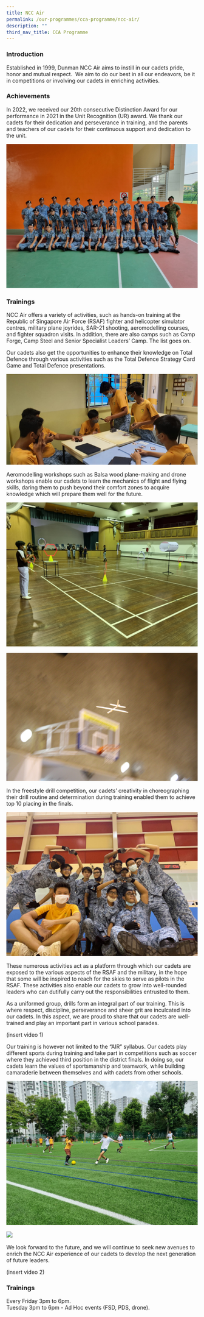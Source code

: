 ```yaml
---
title: NCC Air
permalink: /our-programmes/cca-programme/ncc-air/
description: ""
third_nav_title: CCA Programme
---
```

### Introduction
 
Established in 1999, Dunman NCC Air aims to instill in our cadets pride, honor and mutual respect.  We aim to do our best in all our endeavors, be it in competitions or involving our cadets in enriching activities.

### Achievements

In 2022, we received our 20th consecutive Distinction Award for our performance in 2021 in the Unit Recognition (UR) award. We thank our cadets for their dedication and perseverance in training, and the parents and teachers of our cadets for their continuous support and dedication to the unit.

![](/images/CCA%20Photos/NCC%20Air/NCC%20Air%20photo%201.jpg)

### Trainings

NCC Air offers a variety of activities, such as hands-on training at the Republic of Singapore Air Force (RSAF) fighter and helicopter simulator centres, military plane joyrides, SAR-21 shooting, aeromodelling courses, and fighter squadron visits. In addition, there are also camps such as Camp Forge, Camp Steel and Senior Specialist Leaders’ Camp. The list goes on.

Our cadets also get the opportunities to enhance their knowledge on Total Defence through various activities such as the Total Defence Strategy Card Game and Total Defence presentations.

![](/images/CCA%20Photos/NCC%20Air/NCC%20Air%20photo%202.jpg)

Aeromodelling workshops such as Balsa wood plane-making and drone workshops enable our cadets to learn the mechanics of flight and flying skills, daring them to push beyond their comfort zones to acquire knowledge which will prepare them well for the future.

![](/images/CCA%20Photos/NCC%20Air/NCC%20Air%20photo%203.jpg)

![](/images/CCA%20Photos/NCC%20Air/NCC%20Air%20photo%204.jpg)

In the freestyle drill competition, our cadets’ creativity in choreographing their drill routine and determination during training enabled them to achieve top 10 placing in the finals.

![](/images/CCA%20Photos/NCC%20Air/NCC%20Air%20photo%205.jpg)

These numerous activities act as a platform through which our cadets are exposed to the various aspects of the RSAF and the military, in the hope that some will be inspired to reach for the skies to serve as pilots in the RSAF. These activities also enable our cadets to grow into well-rounded leaders who can dutifully carry out the responsibilities entrusted to them.

As a uniformed group, drills form an integral part of our training. This is where respect, discipline, perseverance and sheer grit are inculcated into our cadets. In this aspect, we are proud to share that our cadets are well-trained and play an important part in various school parades.

(insert video 1)

Our training is however not limited to the “AIR” syllabus. Our cadets play different sports during training and take part in competitions such as soccer where they achieved third position in the district finals. In doing so, our cadets learn the values of sportsmanship and teamwork, while building camaraderie between themselves and with cadets from other schools.

![](/images/CCA%20Photos/NCC%20Air/NCC%20Air%20photo%206.jpg)

![](/images/CCA%20Photos/NCC%20Air/NCC%20Air%20photo%207.jpg)

We look forward to the future, and we will continue to seek new avenues to enrich the NCC Air experience of our cadets to develop the next generation of future leaders.

(insert video 2)

### Trainings

Every Friday 3pm to 6pm.   
Tuesday 3pm to 6pm - Ad Hoc events (FSD, PDS, drone).